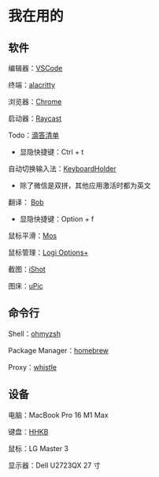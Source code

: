 # 我在用的

## 软件

编辑器：[VSCode](https://code.visualstudio.com/)

终端：[alacritty](https://github.com/alacritty/alacritty)

浏览器：[Chrome](Chrome/Chrome.md)

启动器：[Raycast](https://raycast.com)

Todo：[滴答清单](https://dida365.com/)

- 显隐快捷键：Ctrl + t

自动切换输入法：[KeyboardHolder](https://github.com/leaves615/KeyboardHolder)

- 除了微信是双拼，其他应用激活时都为英文

翻译： [Bob](https://github.com/ripperhe/Bob)

- 显隐快捷键：Option + f

鼠标平滑：[Mos](https://mos.caldis.me/)

鼠标管理：[Logi Options+](https://www.logitech.com/en-us/software/options.html)

截图：[iShot](https://apps.apple.com/us/app/ishot-screenshot-recording-ocr/id1485844094?mt=12)

图床：[uPic](https://github.com/gee1k/uPic)

## 命令行

Shell：[ohmyzsh](https://ohmyz.sh/)

Package Manager：[homebrew](https://brew.sh/)

Proxy：[whistle](https://github.com/avwo/whistle)

## 设备

电脑：MacBook Pro 16 M1 Max

键盘：[HHKB](hhkb)

鼠标：LG Master 3

显示器：Dell U2723QX 27 寸
